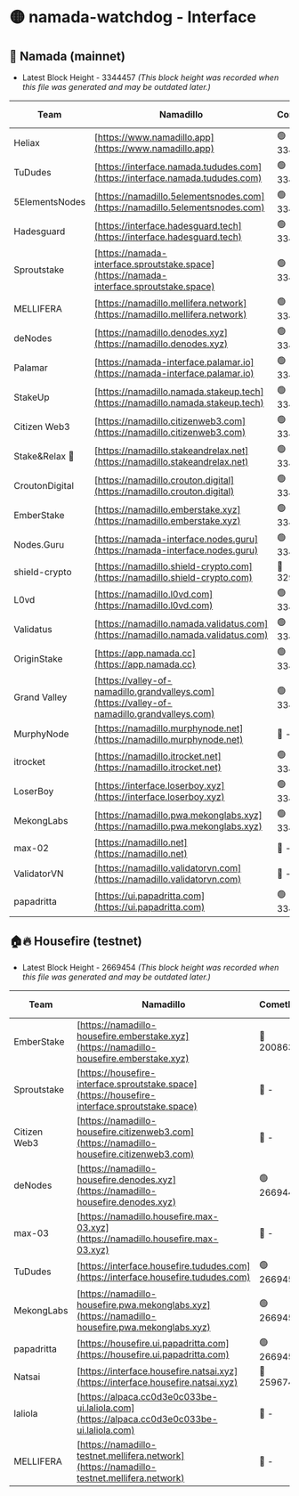 # 🟡 namada-watchdog - Interface

## 🚀 Namada (mainnet)
- Latest Block Height - 3344457 *(This block height was recorded when this file was generated and may be outdated later.)*

| Team | Namadillo | CometBFT | Indexer | MASP Indexer |
|-|-|-|-|-|
| Heliax | [https://www.namadillo.app](https://www.namadillo.app) | 🟢 3344436 | 🟢 3344436 | 🟢 3344436 |
| TuDudes | [https://interface.namada.tududes.com](https://interface.namada.tududes.com) | 🟢 3344437 | 🟢 3344437 | 🟢 3344436 |
| 5ElementsNodes | [https://namadillo.5elementsnodes.com](https://namadillo.5elementsnodes.com) | 🟢 3344437 | 🟢 3344437 | 🟢 3344436 |
| Hadesguard | [https://interface.hadesguard.tech](https://interface.hadesguard.tech) | 🟢 3344437 | 🟢 3344437 | 🟢 3344437 |
| Sproutstake | [https://namada-interface.sproutstake.space](https://namada-interface.sproutstake.space) | 🟢 3344438 | 🟢 3344438 | 🟢 3344438 |
| MELLIFERA | [https://namadillo.mellifera.network](https://namadillo.mellifera.network) | 🟢 3344439 | 🟢 3344439 | 🟢 3344439 |
| deNodes | [https://namadillo.denodes.xyz](https://namadillo.denodes.xyz) | 🟢 3344439 | 🟢 3344439 | 🟢 3344440 |
| Palamar | [https://namada-interface.palamar.io](https://namada-interface.palamar.io) | 🟢 3344440 | 🟢 3344440 | 🟢 3344440 |
| StakeUp | [https://namadillo.namada.stakeup.tech](https://namadillo.namada.stakeup.tech) | 🟢 3344441 | 🟢 3344441 | 🟢 3344440 |
| Citizen Web3 | [https://namadillo.citizenweb3.com](https://namadillo.citizenweb3.com) | 🟢 3344441 | 🟢 3344441 | 🟢 3344441 |
| Stake&Relax 🦥 | [https://namadillo.stakeandrelax.net](https://namadillo.stakeandrelax.net) | 🟢 3344442 | 🟢 3344442 | 🟢 3344442 |
| CroutonDigital | [https://namadillo.crouton.digital](https://namadillo.crouton.digital) | 🟢 3344442 | 🟢 3344442 | 🟢 3344442 |
| EmberStake | [https://namadillo.emberstake.xyz](https://namadillo.emberstake.xyz) | 🟢 3344443 | 🟢 3344442 | 🟢 3344442 |
| Nodes.Guru | [https://namada-interface.nodes.guru](https://namada-interface.nodes.guru) | 🟢 3344443 | 🟢 3344443 | 🟢 3344443 |
| shield-crypto | [https://namadillo.shield-crypto.com](https://namadillo.shield-crypto.com) | 🔴 3290589 | 🔴 - | 🔴 - |
| L0vd | [https://namadillo.l0vd.com](https://namadillo.l0vd.com) | 🟢 3344448 | 🟢 3344448 | 🟢 3344448 |
| Validatus | [https://namadillo.namada.validatus.com](https://namadillo.namada.validatus.com) | 🟢 3344449 | 🟢 3344449 | 🟢 3344449 |
| OriginStake | [https://app.namada.cc](https://app.namada.cc) | 🟢 3344449 | 🟢 3344449 | 🟢 3344449 |
| Grand Valley | [https://valley-of-namadillo.grandvalleys.com](https://valley-of-namadillo.grandvalleys.com) | 🟢 3344450 | 🟢 3344449 | 🟢 3344450 |
| MurphyNode | [https://namadillo.murphynode.net](https://namadillo.murphynode.net) | 🔴 - | 🔴 - | 🔴 - |
| itrocket | [https://namadillo.itrocket.net](https://namadillo.itrocket.net) | 🟢 3344452 | 🟢 3344452 | 🟢 3344452 |
| LoserBoy | [https://interface.loserboy.xyz](https://interface.loserboy.xyz) | 🟢 3344453 | 🟢 3344452 | 🟢 3344452 |
| MekongLabs | [https://namadillo.pwa.mekonglabs.xyz](https://namadillo.pwa.mekonglabs.xyz) | 🟢 3344453 | 🟢 3344453 | 🟢 3344453 |
| max-02 | [https://namadillo.net](https://namadillo.net) | 🔴 - | 🔴 - | 🔴 - |
| ValidatorVN | [https://namadillo.validatorvn.com](https://namadillo.validatorvn.com) | 🔴 - | 🔴 - | 🔴 - |
| papadritta | [https://ui.papadritta.com](https://ui.papadritta.com) | 🟢 3344457 | 🟢 3344457 | 🟢 3344457 |

## 🏠🔥 Housefire (testnet)
- Latest Block Height - 2669454 *(This block height was recorded when this file was generated and may be outdated later.)*

| Team | Namadillo | CometBFT | Indexer | MASP Indexer |
|-|-|-|-|-|
| EmberStake | [https://namadillo-housefire.emberstake.xyz](https://namadillo-housefire.emberstake.xyz) | 🔴 2008636 | 🔴 - | 🔴 - |
| Sproutstake | [https://housefire-interface.sproutstake.space](https://housefire-interface.sproutstake.space) | 🔴 - | 🔴 - | 🔴 - |
| Citizen Web3 | [https://namadillo-housefire.citizenweb3.com](https://namadillo-housefire.citizenweb3.com) | 🔴 - | 🔴 - | 🔴 - |
| deNodes | [https://namadillo-housefire.denodes.xyz](https://namadillo-housefire.denodes.xyz) | 🟢 2669444 | 🟢 2669444 | 🟢 2669444 |
| max-03 | [https://namadillo.housefire.max-03.xyz](https://namadillo.housefire.max-03.xyz) | 🔴 - | 🔴 - | 🔴 - |
| TuDudes | [https://interface.housefire.tududes.com](https://interface.housefire.tududes.com) | 🟢 2669453 | 🟢 2669453 | 🟢 2669453 |
| MekongLabs | [https://namadillo-housefire.pwa.mekonglabs.xyz](https://namadillo-housefire.pwa.mekonglabs.xyz) | 🟢 2669453 | 🟢 2669453 | 🟢 2669453 |
| papadritta | [https://housefire.ui.papadritta.com](https://housefire.ui.papadritta.com) | 🟢 2669454 | 🟢 2669454 | 🟢 2669454 |
| Natsai | [https://interface.housefire.natsai.xyz](https://interface.housefire.natsai.xyz) | 🔴 2596741 | 🔴 2596741 | 🔴 2596741 |
| laliola | [https://alpaca.cc0d3e0c033be-ui.laliola.com](https://alpaca.cc0d3e0c033be-ui.laliola.com) | 🔴 - | 🔴 - | 🔴 - |
| MELLIFERA | [https://namadillo-testnet.mellifera.network](https://namadillo-testnet.mellifera.network) | 🔴 - | 🟢 2669457 | 🔴 2607259 |

